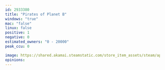 ```yaml
---
id: 2933380
title: "Pirates of Planet B"
windows: "true"
mac: "false"
linux: false
positive: 1
negative: 0
estimated_owners: "0 - 20000"
peak_ccu: 0

image: https://shared.akamai.steamstatic.com/store_item_assets/steam/apps/2933380/header.jpg?t=1732216847
opinions:
---
```

